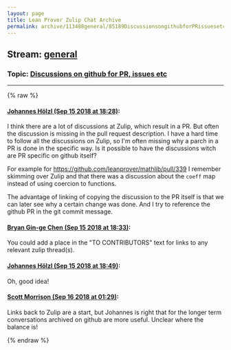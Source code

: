 ```yaml
---
layout: page
title: Lean Prover Zulip Chat Archive 
permalink: archive/113488general/85189DiscussionsongithubforPRissuesetc.html
---
```


## Stream: [general](index.html)
### Topic: [Discussions on github for PR, issues etc](85189DiscussionsongithubforPRissuesetc.html)

---


{% raw %}
#### [ Johannes Hölzl (Sep 15 2018 at 18:28)](https://leanprover.zulipchat.com/#narrow/stream/113488-general/topic/Discussions%20on%20github%20for%20PR%2C%20issues%20etc/near/134018441):
I think there are a lot of discussions at Zulip, which result in a PR. But often the discussion is missing in the pull request description. I have a hard time to follow all the discussions on Zulip, so I'm often missing why a parch in a PR is done in the specific way. Is it possible to have the discussions witch are PR specific on github itself?

For example for https://github.com/leanprover/mathlib/pull/339 I remember skimming over Zulip and that there was a discussion about the `coeff` map instead of using coercion to functions.

The advantage of linking of copying the discussion to the PR itself is that we can later see why a certain change was done. And I try to reference the github PR in the git commit message.

#### [ Bryan Gin-ge Chen (Sep 15 2018 at 18:33)](https://leanprover.zulipchat.com/#narrow/stream/113488-general/topic/Discussions%20on%20github%20for%20PR%2C%20issues%20etc/near/134018574):
You could add a place in the "TO CONTRIBUTORS" text for links to any relevant zulip thread(s).

#### [ Johannes Hölzl (Sep 15 2018 at 18:49)](https://leanprover.zulipchat.com/#narrow/stream/113488-general/topic/Discussions%20on%20github%20for%20PR%2C%20issues%20etc/near/134019022):
Oh, good idea!

#### [ Scott Morrison (Sep 16 2018 at 01:29)](https://leanprover.zulipchat.com/#narrow/stream/113488-general/topic/Discussions%20on%20github%20for%20PR%2C%20issues%20etc/near/134030021):
Links back to Zulip are a start, but Johannes is right that for the longer term conversations archived on github are more useful. Unclear where the balance is!


{% endraw %}
